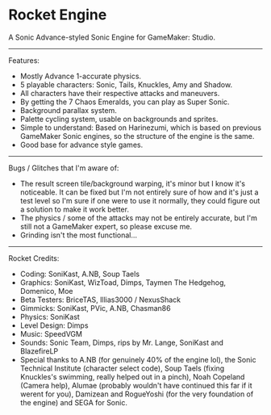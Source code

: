 # Rocket Engine
A Sonic Advance-styled Sonic Engine for GameMaker: Studio.

_________________________________________________________
Features:
- Mostly Advance 1-accurate physics.
- 5 playable characters: Sonic, Tails, Knuckles, Amy and Shadow.
- All characters have their respective attacks and maneuvers.
- By getting the 7 Chaos Emeralds, you can play as Super Sonic.
- Background parallax system.
- Palette cycling system, usable on backgrounds and sprites.
- Simple to understand: Based on Harinezumi, which is based on previous GameMaker Sonic engines, so the structure of the engine is the same.
- Good base for advance style games.
_________________________________________________________
Bugs / Glitches that I'm aware of:
- The result screen tile/background warping, it's minor but I know it's noticeable. It can be fixed but I'm not entirely sure of how and it's just a test level so I'm sure if one were to use it normally, they could figure out a solution to make it work better.
- The physics / some of the attacks may not be entirely accurate, but I'm still not a GameMaker expert, so please excuse me.
- Grinding isn't the most functional...
_________________________________________________________
Rocket Credits:
- Coding: SoniKast, A.NB, Soup Taels
- Graphics: SoniKast, WizToad, Dimps, Taymen The Hedgehog, Domenico, Moe
- Beta Testers: BriceTAS, Illias3000 / NexusShack
- Gimmicks: SoniKast, PVic, A.NB, Chasman86
- Physics: SoniKast
- Level Design: Dimps
- Music: SpeedVGM
- Sounds: Sonic Team, Dimps, rips by Mr. Lange, SoniKast and BlazefireLP
- Special thanks to A.NB (for genuinely 40% of the engine lol), the Sonic Technical Institute (character select code), Soup Taels (fixing Knuckles's swimming, really helped out in a pinch), Noah Copeland (Camera help), Alumae (probably wouldn't have continued this far if it werent for you), Damizean and RogueYoshi (for the very foundation of the engine) and SEGA for Sonic.
